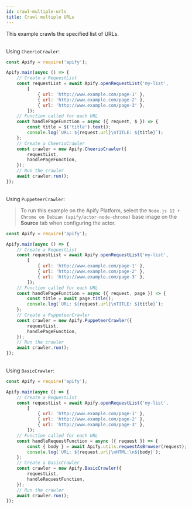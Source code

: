 ```yaml
---
id: crawl-multiple-urls
title: Crawl multiple URLs
---
```


This example crawls the specified list of URLs.

<!--DOCUSAURUS_CODE_TABS-->

<!-- CheerioCrawler -->
\
Using `CheerioCrawler`:

```javascript
const Apify = require('apify');

Apify.main(async () => {
    // Create a RequestList
    const requestList = await Apify.openRequestList('my-list',
        [
            { url: 'http://www.example.com/page-1' },
            { url: 'http://www.example.com/page-2' },
            { url: 'http://www.example.com/page-3' },
        ]);
    // Function called for each URL
    const handlePageFunction = async ({ request, $ }) => {
        const title = $('title').text();
        console.log(`URL: ${request.url}\nTITLE: ${title}`);
    };
    // Create a CheerioCrawler
    const crawler = new Apify.CheerioCrawler({
        requestList,
        handlePageFunction,
    });
    // Run the crawler
    await crawler.run();
});
```

<!-- PuppeteerCrawler -->
\
Using `PuppeteerCrawler`:

 > To run this example on the Apify Platform, select the `Node.js 12 + Chrome on Debian (apify/actor-node-chrome)` 
 >base image on the **Source** tab when configuring the actor.

```javascript
const Apify = require('apify');

Apify.main(async () => {
    // Create a RequestList
    const requestList = await Apify.openRequestList('my-list',
        [
            { url: 'http://www.example.com/page-1' },
            { url: 'http://www.example.com/page-2' },
            { url: 'http://www.example.com/page-3' },
        ]);
    // Function called for each URL
    const handlePageFunction = async ({ request, page }) => {
        const title = await page.title();
        console.log(`URL: ${request.url}\nTITLE: ${title}`);
    };
    // Create a PuppeteerCrawler
    const crawler = new Apify.PuppeteerCrawler({
        requestList,
        handlePageFunction,
    });
    // Run the crawler
    await crawler.run();
});
```

<!-- BasicCrawler -->
\
Using `BasicCrawler`:

```javascript
const Apify = require('apify');

Apify.main(async () => {
    // Create a RequestList
    const requestList = await Apify.openRequestList('my-list',
        [
            { url: 'http://www.example.com/page-1' },
            { url: 'http://www.example.com/page-2' },
            { url: 'http://www.example.com/page-3' },
        ]);
    // Function called for each URL
    const handleRequestFunction = async ({ request }) => {
        const { body } = await Apify.utils.requestAsBrowser(request);
        console.log(`URL: ${request.url}\nHTML:\n${body}`);
    };
    // Create a BasicCrawler
    const crawler = new Apify.BasicCrawler({
        requestList,
        handleRequestFunction,
    });
    // Run the crawler
    await crawler.run();
});
```

<!--END_DOCUSAURUS_CODE_TABS-->

